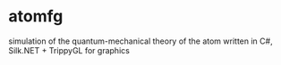 # atomfg
simulation of the quantum-mechanical theory of the atom
written in C#, Silk.NET + TrippyGL for graphics